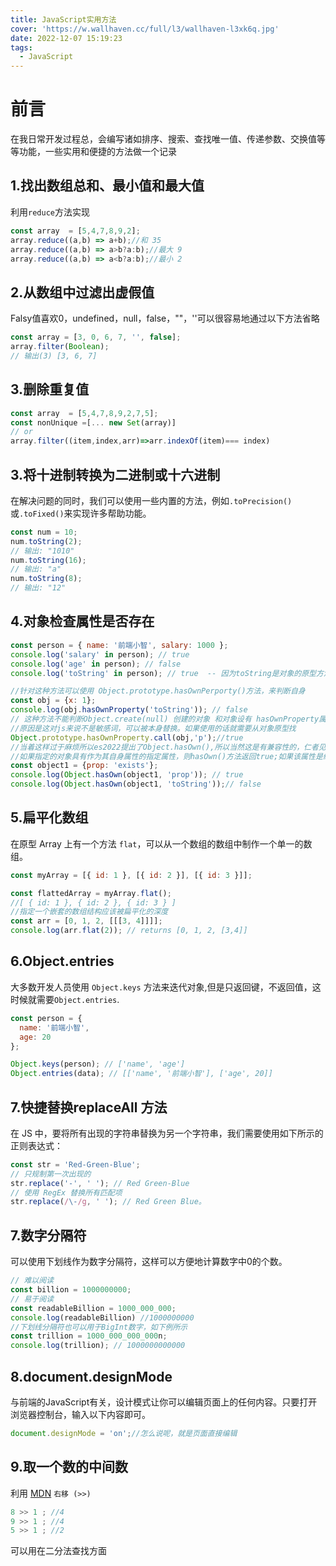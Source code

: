 ```yaml
---
title: JavaScript实用方法
cover: 'https://w.wallhaven.cc/full/l3/wallhaven-l3xk6q.jpg'
date: 2022-12-07 15:19:23
tags:
  - JavaScript
---
```


# 前言

在我日常开发过程总，会编写诸如排序、搜索、查找唯一值、传递参数、交换值等等功能，一些实用和便捷的方法做一个记录

## 1.找出数组总和、最小值和最大值

利用`reduce`方法实现

```js
const array  = [5,4,7,8,9,2];
array.reduce((a,b) => a+b);//和 35
array.reduce((a,b) => a>b?a:b);//最大 9
array.reduce((a,b) => a<b?a:b);//最小 2
```

## 2.从数组中过滤出虚假值

Falsy值喜欢0，undefined，null，false，""，''可以很容易地通过以下方法省略

```javascript
const array = [3, 0, 6, 7, '', false];
array.filter(Boolean);
// 输出(3) [3, 6, 7]
```

## 3.删除重复值

```js
const array  = [5,4,7,8,9,2,7,5];
const nonUnique =[... new Set(array)]
// or
array.filter((item,index,arr)=>arr.indexOf(item)=== index)
```

## 3.将十进制转换为二进制或十六进制

在解决问题的同时，我们可以使用一些内置的方法，例如`.toPrecision()`或`.toFixed()`来实现许多帮助功能。

```js
const num = 10;
num.toString(2);
// 输出: "1010"
num.toString(16);
// 输出: "a"
num.toString(8);
// 输出: "12"
```

## 4.对象检查属性是否存在

```js
const person = { name: '前端小智', salary: 1000 };
console.log('salary' in person); // true
console.log('age' in person); // false
console.log('toString' in person); // true  -- 因为toString是对象的原型方法是纯在的  同理的还有Reflect.has({x: 0}, "toString");  也是true

//针对这种方法可以使用 Object.prototype.hasOwnPerporty()方法，来判断自身
const obj = {x: 1}; 
console.log(obj.hasOwnProperty('toString')); // false
// 这种方法不能判断Object.create(null) 创建的对象 和对象设有 hasOwnProperty属性方法的情况
//原因是这对js来说不是敏感词，可以被本身替换。如果使用的话就需要从对象原型找
Object.prototype.hasOwnProperty.call(obj,'p');//true
//当着这样过于麻烦所以es2022提出了Object.hasOwn(),所以当然这是有兼容性的，仁者见仁
//如果指定的对象具有作为其自身属性的指定属性，则hasOwn()方法返回true;如果该属性是继承的或不存在，则该方法返回false。
const object1 = {prop: 'exists'};
console.log(Object.hasOwn(object1, 'prop')); // true
console.log(Object.hasOwn(object1, 'toString'));// false

```

## 5.扁平化数组

在原型 Array 上有一个方法 `flat`，可以从一个数组的数组中制作一个单一的数组。

```js
const myArray = [{ id: 1 }, [{ id: 2 }], [{ id: 3 }]];

const flattedArray = myArray.flat(); 
//[ { id: 1 }, { id: 2 }, { id: 3 } ]
//指定一个嵌套的数组结构应该被扁平化的深度
const arr = [0, 1, 2, [[[3, 4]]]];
console.log(arr.flat(2)); // returns [0, 1, 2, [3,4]]
```

## 6.Object.entries

大多数开发人员使用 `Object.keys` 方法来迭代对象,但是只返回键，不返回值，这时候就需要`Object.entries`.

```js
const person = {
  name: '前端小智',
  age: 20
};

Object.keys(person); // ['name', 'age']
Object.entries(data); // [['name', '前端小智'], ['age', 20]]
```

## 7.快捷替换replaceAll 方法

在 JS 中，要将所有出现的字符串替换为另一个字符串，我们需要使用如下所示的正则表达式：

```js
const str = 'Red-Green-Blue';
// 只规制第一次出现的
str.replace('-', ' '); // Red Green-Blue
// 使用 RegEx 替换所有匹配项
str.replace(/\-/g, ' '); // Red Green Blue。
```

## 7.数字分隔符

可以使用下划线作为数字分隔符，这样可以方便地计算数字中0的个数。

```js
// 难以阅读
const billion = 1000000000;
// 易于阅读
const readableBillion = 1000_000_000;
console.log(readableBillion) //1000000000
//下划线分隔符也可以用于BigInt数字，如下例所示
const trillion = 1000_000_000_000n;
console.log(trillion); // 1000000000000
```

## 8.document.designMode

与前端的JavaScript有关，设计模式让你可以编辑页面上的任何内容。只要打开浏览器控制台，输入以下内容即可。

```js
document.designMode = 'on';//怎么说呢，就是页面直接编辑
```

## 9.取一个数的中间数

利用 [MDN]( https://developer.mozilla.org/zh-CN/docs/Web/JavaScript/Reference/Operators/Right_shift) `右移 (>>)`

```js
8 >> 1 ; //4  
9 >> 1 ; //4
5 >> 1 ; //2

```
可以用在二分法查找方面
